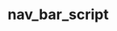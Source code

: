 # nav_bar_script

<script>
  $.each($('.nav').find('a'), function() {
    $(this).parent().addClass(this.pathname === window.location.pathname ? 'active' : '/');
  });
</script>
